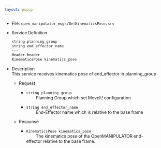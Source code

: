```yaml
---
layout: popup
---
```


- File: `open_manipulator_msgs/GetKinematicsPose.srv`

- Service Definition
  ```c
  string planning_group
  string end_effector_name
  ---
  Header header
  KinematicsPose kinematics_pose
  ```

- Description  
This service receives kinematics pose of end_effector in planning_group

  - Request  
    * `string planning_group`  
&emsp;&emsp; Planning Group which set MoveIt! configuration

    * `string end_effector_name`  
&emsp;&emsp; End-Effector name which is relative to the base frame

  - Response  
    * `KinematicsPose kinematics_pose`  
&emsp;&emsp; The kinematics pose of the OpenMANIPULATOR end-effector relative to the base frame.


[open_manipulator_msgs/KinematicsPose]: /docs/en/popup/open_manipulator_msgs_GetKinematicsPose/

